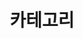 ---
title: "카테고리"
layout: categories
permalink: /categories/
author_profile: true
sidebar_main: true
# entries_layout: grid
---
